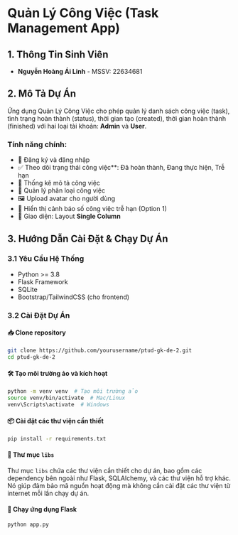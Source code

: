 # Quản Lý Công Việc (Task Management App)

## 1. Thông Tin Sinh Viên
- **Nguyễn Hoàng Ái Linh** - MSSV: 22634681


## 2. Mô Tả Dự Án
Ứng dụng Quản Lý Công Việc cho phép quản lý danh sách công việc (task), tình trạng hoàn thành (status), thời gian tạo (created), thời gian hoàn thành (finished) với hai loại tài khoản: **Admin** và **User**.

### Tính năng chính:
- 📝 Đăng ký và đăng nhập
- ✅ Theo dõi trạng thái công việc**: Đã hoàn thành, Đang thực hiện, Trễ hạn
- 📅 Thống kê mô tả công việc
- 🚀 Quản lý phân loại công việc
- 🖼  Upload avatar cho người dùng
- 🔔 Hiển thị cảnh báo số công việc trễ hạn (Option 1) 
- 🎨 Giao diện: Layout **Single Column** 

## 3. Hướng Dẫn Cài Đặt & Chạy Dự Án

### 3.1 Yêu Cầu Hệ Thống
- Python >= 3.8
- Flask Framework
- SQLite
- Bootstrap/TailwindCSS (cho frontend)

### 3.2 Cài Đặt Dự Án
#### 📥 Clone repository
```bash
git clone https://github.com/yourusername/ptud-gk-de-2.git
cd ptud-gk-de-2
```

#### 🛠 Tạo môi trường ảo và kích hoạt
```bash
python -m venv venv  # Tạo môi trường ảo
source venv/bin/activate  # Mac/Linux
venv\Scripts\activate  # Windows
```

#### 📦 Cài đặt các thư viện cần thiết
```bash
pip install -r requirements.txt
```

#### 📁 Thư mục `libs`
Thư mục `libs` chứa các thư viện cần thiết cho dự án, bao gồm các dependency bên ngoài như Flask, SQLAlchemy, và các thư viện hỗ trợ khác.  
Nó giúp đảm bảo mã nguồn hoạt động mà không cần cài đặt các thư viện từ internet mỗi lần chạy dự án.

#### 🚀 Chạy ứng dụng Flask
```bash
python app.py
```
